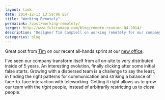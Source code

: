 ```yaml
---
layout: link
date: 2014-12-13 13:59:06 EST
title: "Working Remotely"
permalink: /post/working-remotely/
target: http://www.fulcrumapp.com/blog/remote-reunion-Q4-2014/
description: "Designer Tim Campbell on working remotely for our company."
categories: blog
---
```


Great post from [Tim](https://twitter.com/timcampbell17) on our recent all-hands sprint at our [new office](http://www.fulcrumapp.com/blog/open-for-business-in-downtown-st-pete/).

I've seen our company transform itself from all on-site to very distributed inside of 5 years. An interesting evolution, finally clicking after some initial false starts. Growing with a dispersed team is a challenge to say the least, in finding the right patterns for communication and striking a balance of face-to-face interaction with teleworking. Getting it right allows us to grow our team with the _right_ people, instead of arbitrarily restricting us to _close_ people.
